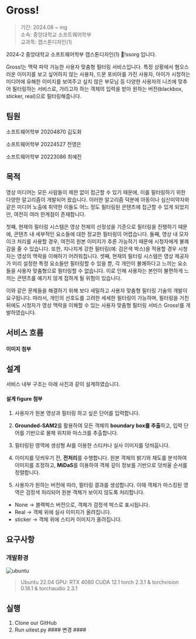 # Gross!

> 기간: 2024.08 ~ ing  
> 소속: 중앙대학교 소프트웨어학부  
> 교과목: 캡스톤디자인(1)

2024-2 중앙대학교 소프트웨어학부 캡스톤디자인(1) !ssorg 입니다.

Gross!는 맥락 파악 가능한 사용자 맞춤형 필터링 서비스입니다. 특정 상황에서 혐오스러운 이미지를 보고 싶어하지 않는 사용자, 드문 포비아를 가진 사용자, 아이가 시청하는 미디어에 유해한 이미지를 보여주고 싶지 않은 부모님 등 다양한 사용자의 니즈에 맞추어 필터링하는 서비스로, 가리고자 하는 객체의 입력을 받아 원하는 버전(blackbox, sticker, real)으로 필터링해줍니다.

## 팀원

소프트웨어학부 20204870 김도화

소프트웨어학부 20224527 전영은

소프트웨어학부 20223086 최예진

## 목적

영상 미디어는 모든 사람들이 제한 없이 접근할 수 있기 때문에, 이를 필터링하기 위한 다양한 알고리즘이 개발되어 왔습니다. 이러한 알고리즘 덕분에 아동이나 심신미약자와 같은 미디어 노출에 취약한 이들도 어느 정도 필터링된 콘텐츠에 접근할 수 있게 되었지만, 여전히 여러 한계점이 존재합니다.

첫째, 현재의 필터링 시스템은 영상 전체의 선정성을 기준으로 필터링을 진행하기 때문에, 콘텐츠 내 세부적인 요소들에 대한 정교한 필터링이 어렵습니다.
둘째, 영상 내 모자이크 처리를 사용할 경우, 여전히 원본 이미지가 추론 가능하기 때문에 시청자에게 불쾌감을 줄 수 있습니다. 또한, 지나치게 강한 필터링(예: 검은색 박스)을 적용할 경우 시청자는 영상의 맥락을 이해하기 어려워집니다.
셋째, 현재의 필터링 시스템은 영상 제공자가 미리 설정한 특정 요소들만 필터링할 수 있을 뿐, 각 개인이 불쾌하다고 느끼는 요소들을 사용자 맞춤형으로 필터링할 수 없습니다. 이로 인해 사용자는 본인이 불편하게 느끼는 콘텐츠를 예기치 않게 접하게 될 위험이 있습니다.

이와 같은 문제들을 해결하기 위해 보다 세밀하고 사용자 맞춤형 필터링 기술의 개발이 요구됩니다.
따라서, 개인의 선호도를 고려한 세세한 필터링이 가능하며, 필터링을 거친 뒤에도 시청자가 영상 맥락을 이해할 수 있는 사용자 맞춤형 필터링 서비스 Gross!를 개발하였습니다.

## 서비스 흐름

#### 이미지 첨부 ####

## 설계

서비스 내부 구조는 아래 사진과 같이 설계하였습니다.

#### 설계 figure 첨부 ####

1. 사용자가 원본 영상과 필터링 하고 싶은 단어를 입력합니다.

2. **Grounded-SAM2**를 활용하여 모든 객체의 **boundary box를 추출**하고, 입력 단어를 기반으로 물체 위치와 마스크를 추출합니다.

3. 필터링된 영역에 생성형 AI를 이용한 스티커나 실사 이미지를 덧씌웁니다.

4. 이미지를 덧씌우기 전, **전처리**를 수행합니다. 원본 객체의 밝기와 채도를 분석하여 이미지를 조정하고, **MiDaS**를 이용하여 객체 깊이 정보를 기반으로 덧씌울 순서를 정렬합니다.

5. 사용자가 원하는 버전에 따라, 필터링 결과를 생성합니다. 이때 객체가 마스킹된 영역은 검정색 처리되어 원본 객체가 보이지 않도록 처리합니다.

- None → 블랙박스 버전으로, 객체가 검정색 박스로 표시됩니다.
- Real → 객체 위에 실사 이미지가 올려집니다.
- sticker → 객체 위에 스티커 이미지가 올려집니다.

## 요구사항

### 개발환경

![ubuntu](https://img.shields.io/badge/ubuntu-E95420.svg?style=for-the-badge&logo=ubuntu&logoColor=white)

   > Ubuntu 22.04
   > GPU: RTX 4080
   > CUDA 12.1
   > torch 2.3.1 & torchvision 0.18.1 & torchaudio 2.3.1

## 실행

1. Clone our GitHub
2. Run uitest.py #### 변경 ####
